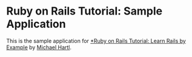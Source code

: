 # Ruby on Rails Tutorial: Sample Application

This is the sample application for [*Ruby on Rails Tutorial: Learn Rails by Example](http://railstutorial.org) by [Michael Hartl](http://michaelhartl.com).